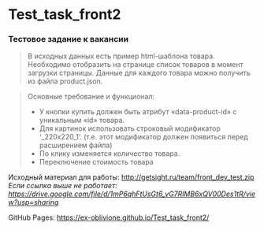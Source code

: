 # Test_task_front2

### Тестовое задание к вакансии

> В исходных данных есть пример html-шаблона товара.  
> Необходимо отобразить на странице список товаров в момент загрузки страницы. Данные для каждого товара можно получить из файла product.json.  

> Основные требование и функционал:  
> - У кнопки купить должен быть атрибут «data-product-id» с уникальным «id» товара.  
> - Для картинок использовать строковый модификатор  ‘_220x220_1’. (т.е. этот модификатор должен появиться перед расширением файла)  
> - По клику изменяется количество товара.  
> - Переключение стоимость товара  

Исходный материал для работы: http://getsight.ru/team/front_dev_test.zip  
*Если ссылка выше не работает: https://drive.google.com/file/d/1mP6qhFtUsGt6_yG7RlMB6xQV00Des1tR/view?usp=sharing*


GitHub Pages: https://ex-oblivione.github.io/Test_task_front2/
